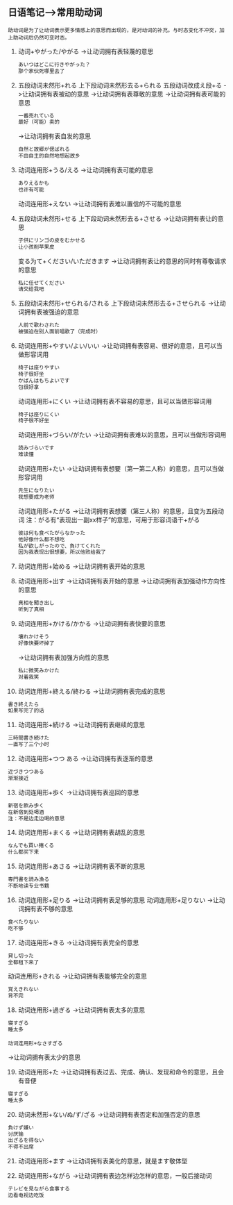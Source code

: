 ## 日语笔记-->常用助动词

	助动词是为了让动词表示更多情感上的意思而出现的，是对动词的补充。与时态变化不冲突，加上助动词后仍然可变时态。

1. 动词+やがった/やがる
   ->让动词拥有表轻蔑的意思
   ```js
   あいつはどこに行きやがった？
   那个家伙死哪里去了
   ```
   
2. 五段动词未然形+れる
   上下段动词未然形去る+られる
   五段动词改成え段+る
   ->让动词拥有表被动的意思
   ->让动词拥有表尊敬的意思
   ->让动词拥有表可能的意思
   ```js
   一番売れている
   最好（可能）卖的
   ```
   ->让动词拥有表自发的意思
   ```js
   自然と故郷が偲ばれる
   不由自主的自然地想起故乡
   ```

3. 动词连用形+うる/える
   ->让动词拥有表可能的意思
   ```js
   ありえるかも
   也许有可能
   ```
   动词连用形+えない
   ->让动词拥有表难以置信的不可能的意思
   
4. 五段动词未然形+せる
   上下段动词未然形去る+させる
   ->让动词拥有表让的意思
   ```js
   子供にリンゴの皮をむかせる
   让小孩削苹果皮
   ```
   变る为て+ください/いただきます
   ->让动词拥有表让的意思的同时有尊敬请求的意思
   ```js
   私に任せてください
   请交给我吧
   ```
  
5. 五段动词未然形+せられる/される
   上下段动词未然形去る+させられる
   ->让动词拥有表被强迫的意思
   ```js
   人前で歌わされた
   被强迫在别人面前唱歌了（完成时）
   ```
   
6. 动词连用形+やすい/よい/いい
   ->让动词拥有表容易、很好的意思，且可以当做形容词用
   ```js
   椅子は座りやすい
   椅子很好坐
   かばんはもちよいです
   包很好拿
   ```
   动词连用形+にくい
   ->让动词拥有表不容易的意思，且可以当做形容词用
   ```js
   椅子は座りにくい
   椅子很不好坐
   ```
   动词连用形+づらい/がたい
   ->让动词拥有表难以的意思，且可以当做形容词用
   ```js
   読みづらいです
   难读懂
   ```
   动词连用形+たい
   ->让动词拥有表想要（第一第二人称）的意思，且可以当做形容词用
   ```js
   先生になりたい
   我想要成为老师
   ```
   动词连用形+たがる
   ->让动词拥有表想要（第三人称）的意思，且变为五段动词
   注：がる有“表现出一副xx样子”的意思，可用于形容词语干+がる
   ```js
   彼は何も食べたがらなかった
   他好像什么都不想吃
   私が欲しがったので、負けてくれた
   因为我表现出很想要，所以他败给我了
   ```

7. 动词连用形+始める
   ->让动词拥有表开始的意思
   
8. 动词连用形+出す
   ->让动词拥有表开始的意思
   ->让动词拥有表加强动作方向性的意思
   ```js
   真相を聞き出し
   听到了真相
   ```
   
9. 动词连用形+かける/かかる
   ->让动词拥有表快要的意思
   ```js
   壊れかけそう
   好像快要坏掉了
   ```
   ->让动词拥有表加强方向性的意思
      ```js
   私に微笑みかけた
   对着我笑
      ```
   
10. 动词连用形+終える/終わる
      ->让动词拥有表完成的意思
   ```js
   書き終えたら
   如果写完了的话
   ```

11. 动词连用形+続ける
      ->让动词拥有表继续的意思
   ```js
   三時間書き続けた
   一直写了三个小时
   ```

12. 动词连用形+つつ ある
      ->让动词拥有表逐渐的意思
   ```js
   近づきつつある
   渐渐接近
   ```

13. 动词连用形+歩く
      ->让动词拥有表巡回的意思
   ```js
   新宿を飲み歩く
   在新宿到处喝酒
   注：不是边走边喝的意思
   ```

14. 动词连用形+まくる
      ->让动词拥有表胡乱的意思
   ```js
   なんでも買い捲くる
   什么都买下来
   ```

15. 动词连用形+あさる
      ->让动词拥有表不断的意思
   ```js
   専門書を読み漁る
   不断地读专业书籍
   ```

16. 动词连用形+足りる
      ->让动词拥有表足够的意思
      动词连用形+足りない
      ->让动词拥有表不够的意思
   ```js
   食べたりない
   吃不够
   ```

17. 动词连用形+きる
      ->让动词拥有表完全的意思
   ```js
   貸し切った
   全都租下来了
   ```
   动词连用形+きれる
   ->让动词拥有表能够完全的意思
   ```js
   覚えきれない
   背不完
   ```

18. 动词连用形+過ぎる
      ->让动词拥有表太多的意思
   ```js
   寝すぎる
   睡太多
   ```
    动词连用形+なさすぎる
   ->让动词拥有表太少的意思

19. 动词连用形+た
      ->让动词拥有表过去、完成、确认、发现和命令的意思，且会有音便
   ```js
   寝すぎる
   睡太多
   ```

20. 动词未然形+ない/ぬ/ず/ざる
      ->让动词拥有表否定和加强否定的意思
   ```js
   負けず嫌い
   讨厌输
   出ざるを得ない
   不得不出席
   ```

21. 动词连用形+ます
      ->让动词拥有表美化的意思，就是ます敬体型
      
22. 动词连用形+ながら
      ->让动词拥有表边怎样边怎样的意思，一般后接动词
   ```js
   テレビを見ながら食事する
   边看电视边吃饭
   ```